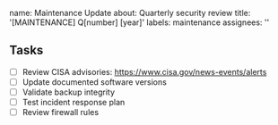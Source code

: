 name: Maintenance Update
about: Quarterly security review
title: '[MAINTENANCE] Q[number] [year]'
labels: maintenance
assignees: ''

## Tasks
- [ ] Review CISA advisories: https://www.cisa.gov/news-events/alerts
- [ ] Update documented software versions
- [ ] Validate backup integrity
- [ ] Test incident response plan
- [ ] Review firewall rules
